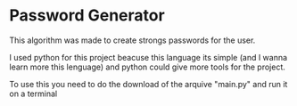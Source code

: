 # Password Generator 

This algorithm was made to create strongs passwords for the user.

I used python for this project beacuse this language its simple (and I wanna learn more this lenguage) and python could give more tools for the project.

To use this you need to do the download of the arquive "main.py" and run it on a terminal